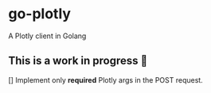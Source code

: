 # go-plotly
A Plotly client in Golang

## **This is a work in progress** :construction_worker:

[] Implement only __required__ Plotly args in the POST request.